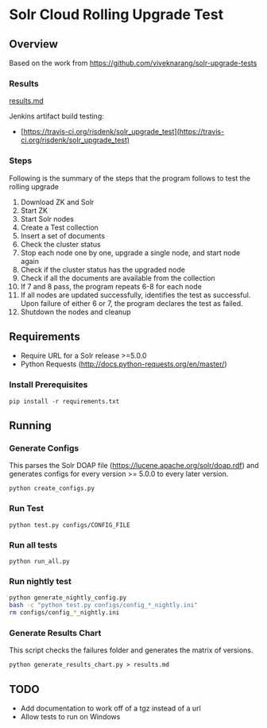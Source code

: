 # Solr Cloud Rolling Upgrade Test
## Overview
Based on the work from https://github.com/viveknarang/solr-upgrade-tests

### Results
[results.md](results.md)

Jenkins artifact build testing:

* [https://travis-ci.org/risdenk/solr_upgrade_test](https://travis-ci.org/risdenk/solr_upgrade_test)

### Steps
Following is the summary of the steps that the program follows to test the rolling upgrade

1. Download ZK and Solr
2. Start ZK
3. Start Solr nodes
4. Create a Test collection
5. Insert a set of documents
6. Check the cluster status
7. Stop each node one by one, upgrade a single node, and start node again
8. Check if the cluster status has the upgraded node
9. Check if all the documents are available from the collection
10. If 7 and 8 pass, the program repeats 6-8 for each node
11. If all nodes are updated successfully, identifies the test as successful. Upon failure of either 6 or 7, the program declares the test as failed.
12. Shutdown the nodes and cleanup

## Requirements
* Require URL for a Solr release >=5.0.0
* Python Requests (http://docs.python-requests.org/en/master/)

### Install Prerequisites
`pip install -r requirements.txt`

## Running
### Generate Configs
This parses the Solr DOAP file (https://lucene.apache.org/solr/doap.rdf) and generates configs for every version >= 5.0.0 to every later version.

`python create_configs.py`

### Run Test
`python test.py configs/CONFIG_FILE`

### Run all tests
`python run_all.py`

### Run nightly test
```bash
python generate_nightly_config.py
bash -c "python test.py configs/config_*_nightly.ini"
rm configs/config_*_nightly.ini
```

### Generate Results Chart
This script checks the failures folder and generates the matrix of versions.

`python generate_results_chart.py > results.md`

## TODO
* Add documentation to work off of a tgz instead of a url
* Allow tests to run on Windows

